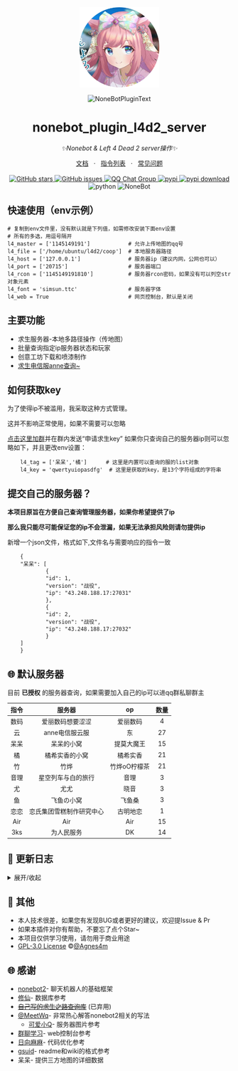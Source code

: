 <div align="center">
  <img src="https://raw.githubusercontent.com/Agnes4m/nonebot_plugin_l4d2_server/main/image/logo.png" width="180" height="180"  alt="AgnesDigitalLogo">
  <br>
  <p><img src="https://s2.loli.net/2022/06/16/xsVUGRrkbn1ljTD.png" width="240" alt="NoneBotPluginText"></p>
</div>

<div align="center">

# nonebot_plugin_l4d2_server

_✨Nonebot & Left 4 Dead 2 server操作✨_
<div align = "center">
        <a href="https://agnes4m.github.io/l4d2/" target="_blank">文档</a> &nbsp; · &nbsp;
        <a href="https://agnes4m.github.io/l4d2/reader/#%E5%8A%9F%E8%83%BD-%E6%8C%87%E4%BB%A4-%F0%9F%A4%94" target="_blank">指令列表</a> &nbsp; · &nbsp;
        <a href="https://agnes4m.github.io/l4d2/bug/">常见问题</a>
</div><br>
<a href="https://github.com/Agnes4m/nonebot_plugin_l4d2_server/stargazers">
        <img alt="GitHub stars" src="https://img.shields.io/github/stars/Agnes4m/nonebot_plugin_l4d2_server" alt="stars">
</a>
<a href="https://github.com/Agnes4m/nonebot_plugin_l4d2_server/issues">
        <img alt="GitHub issues" src="https://img.shields.io/github/issues/Agnes4m/nonebot_plugin_l4d2_server" alt="issues">
</a>
<a href="https://jq.qq.com/?_wv=1027&k=HdjoCcAe">
        <img src="https://img.shields.io/badge/QQ%E7%BE%A4-399365126-orange?style=flat-square" alt="QQ Chat Group">
</a>
<a href="https://pypi.python.org/pypi/nonebot_plugin_l4d2_server">
        <img src="https://img.shields.io/pypi/v/nonebot_plugin_l4d2_server.svg" alt="pypi">
</a>
<a href="https://pypi.python.org/pypi/nonebot_plugin_l4d2_server">
    <img src="https://img.shields.io/pypi/dm/nonebot_plugin_l4d2_server" alt="pypi download">
</a>
    <img src="https://img.shields.io/badge/python-3.9+-blue.svg" alt="python">
    <img src="https://img.shields.io/badge/nonebot-2.0.0rc3-red.svg" alt="NoneBot">

</div>

## 快速使用（env示例）

    # 复制到env文件里，没有默认就是下列值，如需修改安装下面env设置
    # 所有的多选，用逗号隔开
    l4_master = ['1145149191']            # 允许上传地图的qq号
    l4_file = ['/home/ubuntu/l4d2/coop']  # 本地服务器路径
    l4_host = ['127.0.0.1']               # 服务器ip（建议内网，公网也可以）
    l4_port = ['20715']                   # 服务器端口
    l4_rcon = ['1145149191810']           # 服务器rcon密码，如果没有可以列空str对象元素
    l4_font = 'simsun.ttc'                # 服务器字体
    l4_web = True                         # 网页控制台，默认是关闭

## 主要功能

- 求生服务器-本地多路径操作（传地图）
- 批量查询指定ip服务器状态和玩家
- 创意工坊下载和喷漆制作
- [求生电信服anne](https://github.com/fantasylidong/CompetitiveWithAnne)[查询~](https://sb.trygek.com/l4d_stats/ranking/index.php)

## 如何获取key

为了使得ip不被滥用，我采取这种方式管理。

这并不影响正常使用，如果不需要可以忽略

[点击这里加群](https://jq.qq.com/?_wv=1027&k=HdjoCcAe)并在群内发送“申请求生key”
如果你只查询自己的服务器ip则可以忽略如下，并且更改env设置：

        l4_tag = ['呆呆','橘']      # 这里是内置可以查询的服的list对象
        l4_key = 'qwertyuiopasdfg'  # 这里是获取的key，是13个字符组成的字符串

## 提交自己的服务器？

__本项目原旨在方便自己查询管理服务器，如果你希望提供了ip__

__那么我只能尽可能保证您的ip不会泄漏，如果无法承担风险则请勿提供ip__

新增一个json文件，格式如下,文件名与需要响应的指令一致

        {
        "呆呆": [
                {
                "id": 1,
                "version": "战役",
                "ip": "43.248.188.17:27031"
                },
                {
                "id": 2,
                "version": "战役",
                "ip": "43.248.188.17:27032"
                }
        ]
        }

## 🌐 默认服务器

目前 __已授权__ 的服务器查询，如果需要加入自己的ip可以进qq群私聊群主

| 指令 | 服务器 | op | 数量 |
|:-----:|:----:|:----:|:----:|
| 数码 | 爱丽数码想要涩涩 | 爱丽数码 | 4
| 云 | anne电信服云服 | 东 | 27
| 呆呆 | 呆呆的小窝 | 提莫大魔王 | 15
| 橘 | 橘希实香的小窝 | 橘希实香 | 21
| 竹 | 竹烨 | 竹烨oО柠檬茶 | 21
| 音理 | 星空列车与白的旅行 | 音理 | 3
| 尤 | 尤尤 | 晓音 | 3
| 鱼 | 飞鱼の小窝 | 飞鱼桑 | 3
| 恋恋 | 恋氏集团雪糕制作研究中心 | 古明地恋 | 1
| Air | Air | Air | 15
| 3ks | 为人民服务 | DK | 14

## 🔖 更新日志

<details>
<summary>展开/收起</summary>

### 0.4.9--2022.4

- 修复h11版本错误的bug
- 重写了config，下个版本正式使用yaml替代env设置
- 新增远程连接测试代码

### 0.4.8--2022.4.16

- 新增重载ip
- 修复了一些windows启动下奇奇怪怪的bug

### 0.4.7--2022.4.13

- 新增模式查询
- 列表推导替换套娃循环

### 0.4.6--2022.4.9

- 显示无效服
- 优化服务器排序算法（list.sort()天下第一）
- 默认关闭web端

### 0.4.5--2022.4.9

- 修bug（恼）

### 0.4.2--2022.4.9

- 修复响应开头匹配出现的重大bug
- 启用web端
- web使用yaml管理，未来可能删除env配置

### 0.4.1--2022.3

- 修复rar压缩包命名错误
- 更新了tag的参数读取方式
- 确定了传文件私聊比群聊快速
- 修复了电信服计算错误

### 0.4.0--2022.3.27

- 新增web控制台
- 修复传图超时参数错误
- 重写求生ip获取方法 ~ 数据库苦手 ~
- 重写文档
- 不再内置ip（毕竟ipv4都暴露太危险了）

### 0.3.7--2022.3

- 新增三方下载网盘
- 修复windows上传临时文件错误
- 优化查服流程
- 优化anne服随机功能

### 0.3.6--2022.3.10

- 暂时关闭web端，后续修改
- 优化图片显示
- 修复了海量bug
- 新增三方图查询

### 0.3.5--2022.3.6

- 新增ping查询（在ip里包括）
- 新增api查询（未完成）
- 修复了电信服查询绑定名字无法查询的错误
- 新增了救援率的显示
- 新增web端（未完成）

### 0.3.4--2022.3.1

- 新增本地插件smx查询
- 增加了三个内置群服
- 修改了图片的UI,变好看了
- 删减了部分图片和字体，使得轻量化
- 修复了海量bug
- 修复了python3.8中typing错误

### 0.3.3--2022.2.26

- 重写协议，使用a2s库，同时解决win端不同报错无法输出
- 重~抄~写服务器查询UI,解决了不好看的问题
- 从win测试，解决了一些win特有的bug
- 重写服务器查询~还得是json~
- 内置服务器查询系统，可以通过[服务器简称]+[number]/[模式]来访问
- 新增批量查询服务器，不带参数则返回图片

### 0.3.1--2022.2.22

- 修复了路径识别为str对象的错误
- 修复了初始化找不到文件的错误
- 修复了路径拼接错误
- 在win端成功测试，修复压缩包bug
- 新增开关协程异步env设置
- 测试rcon建立通讯
- 实现切换路径查看地图和使用rcon指令

### 0.3.0--2022.2.18

- 修改了新的env配置，使得支持本地多服务器操作
- 彻底解决了压缩包解压linux端的问题
- 解决了win端默认gbk解码的错误
- 解决rcon指令字体报错

### 0.2.5--2022.2.10

- 修复了依赖不足的bug
- 更新了电信服战绩个人图片UI
- 更新了批量服务器查看的UI
- 修改了传文件为协程异步
- 优化了部分rcon指令
- ~tnd7z怎么不去死啊~使用pyunpack库解压7z

### 0.2.4--2022.2.8

- 使用poetry修复了pip安装文件缺失的bug

### 0.2.3--2022.2.7

- 新增坐牢和开牢
- 修改了获取资源为异步协程却阻碍其他指令的bug
- 新增json统计部分已知服务器（未来应该独立成库持续更新，如果把您的非公开服记录请联系我删除）
- 喷剂制作开摆了，推测需要c/c++环境
- 修改抽取文案
- 新增查询服务器状态时返回connect ip
- 修复了服务器查询无响应的时候，因为报错无回复信息的bug
- 个人信息重置测试代码，下个版本更新
- 新增求生更新添加和删除

### 0.2.2--2022.2.1

- 新增探监
- 新增喷漆制作
- 修复了魔改服务器导致解包错误的bug（就是直接忽略了）
- 修改了部分对话响应

### 0.2.1--2022.1.25

- 新增电信服获取（东哥的肯定）
- 优化图片UI
- 新增云服快捷查询
- 修复了因为没用玩家，导致的服务器状态查询错误
- 新增电信服ip爬取（仅仅作为单次更新ip列表）

### 0.2.0--2022.1.21

- 新增创意工坊查询
- 优化查询图片UI
- 新增创意工坊文件下载
- 修复了因为电信服官网前端修改导致查询失败的BUG

### 0.1.7--2022.1.19

- 新增群ip订阅，批量查询
- 新增图片显示ip状态
- 修复了因为玩家名字特殊字符导致的utf-8解码错误
- 更新自己的第三方库VSQ==0.0.6

### 0.1.6--2022.1.15

- 新增ip查询服务器提供玩家数量和名字
- 增加协程函数修复因为加载顺序导致的错误
- 更新自己的第三方库VSQ==0.0.4

### 0.1.5--2022.1.15

- 新增服务器控制台指令，新增依赖rcon
- 重新了数据库，不再使用json而是使用sql3
- 改写了求生anne信息显示方式：如果单个数据以图片显示，如果多个数据以文字显示

### 0.1.4--2022.1.9

- 新增求生anne详情（看排名）
- 所有的请求改为httpx
- 更新了anne信息图片
- 可选使用模拟谷歌浏览器来获取anne更多数据（~有点屎了，希望大佬救救~)

### 0.1.3--2022.1.7

- 新增绑定昵称和steamid
- 新增可以艾特人查询anne成绩
- 新增解绑信息

### 0.1.2--2022.1.6

- 新增支持图片输出
- 新增查询anne服数据

### 0.1.1--2022.1.5

- 新增删除地图
- 新增地图改名
- 新增支持图片输出

### 0.1.0--2022.1.4

- 集中修复了Bug

### 0.0.9--2022.1.4

- 新增上传地图后，检测对比回复新地图名字
- 修复中文名乱码问题

### 0.0.8--2022.1.4

- 支持vpk格式地图
- 支持查看所有vpk格式文件

### 0.0.6--2022.1.3

- 修复了7z压缩包的方式，优化代码

### 0.0.1--2022.1.3

- 插件初次发布，可私聊添加地图

</details>

## 🙈 其他

- 本人技术很差，如果您有发现BUG或者更好的建议，欢迎提Issue & Pr
- 如果本插件对你有帮助，不要忘了点个Star~
- 本项目仅供学习使用，请勿用于商业用途
- [GPL-3.0 License](https://github.com/Agnes4m/nonebot_plugin_l4d2_server/blob/main/LICENSE) ©[@Agnes4m](https://github.com/Agnes4m)

## 🌐 感谢

- [nonebot2](https://github.com/nonebot/nonebot2)- 聊天机器人的基础框架
- [修仙](https://github.com/s52047qwas/nonebot_plugin_xiuxian)- 数据库参考
- ~~[自己写的求生之路查询库](https://github.com/Agnes4m/VSQ)~~ (已弃用)
- [@MeetWq](https://github.com/MeetWq)- 非常热心解答nonebot2相关的写法
  - [可爱小Q](https://github.com/MeetWq/mybot)- 服务器图片参考
- [群聊学习](https://github.com/CMHopeSunshine/nonebot-plugin-learning-chat)- web控制台参考
- [日向麻麻](https://github.com/Special-Week)- 代码优化参考
- [gsuid](https://github.com/KimigaiiWuyi/GenshinUID)- readme和wiki的格式参考
- 呆呆- 提供三方地图的详细数据
